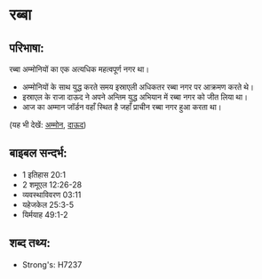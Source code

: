 # रब्बा #

## परिभाषा: ##

रब्बा अम्मोनियों का एक अत्यधिक महत्वपूर्ण नगर था।

* अम्मोनियों के साथ युद्ध करते समय इस्राएली अधिकतर रब्बा नगर पर आक्रमण करते थे।
* इस्राएल के राजा दाऊद ने अपने अन्तिम युद्ध अभियान में रब्बा नगर को जीत लिया था।
* आज का अम्मान जॉर्डन वहाँ स्थित है जहाँ प्राचीन रब्बा नगर हुआ करता था।

(यह भी देखें: [अम्मोन](../ammon.md), [दाऊद](../david.md))

## बाइबल सन्दर्भ: ##

* 1 इतिहास 20:1
* 2 शमूएल 12:26-28
* व्यवस्थाविवरण 03:11
* यहेजकेल 25:3-5
* यिर्मयाह 49:1-2

## शब्द तथ्य: ##

* Strong's: H7237

